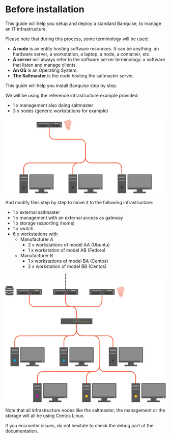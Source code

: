 # Before installation

This guide will help you setup and deploy a standard Banquise, to manage an IT infrastructure.

Please note that during this process, some terminology will be used:

* **A node** is an entity hosting software resources. It can be anything: an hardware server, a workstation, a laptop, a node, a container, etc.
* **A server** will always refer to the software server terminology: a software that listen and manage clients.
* **An OS** is an Operating System.
* **The Saltmaster** is the node hosting the saltmaster server.

This guide will help you install Banquise step by step.

We will be using the reference infrastructure example provided:

- 1 x management also doing saltmaster
- 3 x nodes (generic workstations for example)

![Reference infrastructure](img/1.svg)

And modify files step by step to move it to the following infrastructure:

- 1 x external saltmaster
- 1 x management with an external access as gateway
- 1 x storage (exporting /home)
- 1 x switch
- 6 x workstations with
    - Manufacturer A
        - 2 x workstations of model AA (Ubuntu)
        - 1 x workstation of model AB (Fedora)
    - Manufacturer B
        - 1 x workstations of model BA (Centos)
        - 2 x workstation of model BB (Centos)

![Updated infrastructure](img/2.svg)

Note that all infrastructure nodes like the saltmaster, the management or the storage will all be using Centos Linux.

If you encounter issues, do not hesitate to check the debug part of the documentation.
